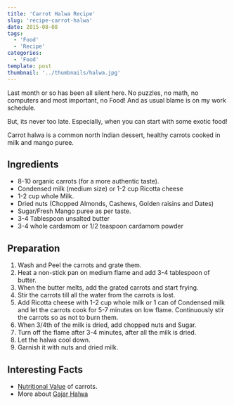 ```yaml
---
title: 'Carrot Halwa Recipe'
slug: 'recipe-carrot-halwa'
date: 2015-08-08
tags:
  - 'Food'
  - 'Recipe'
categories:
  - 'Food'
template: post
thumbnail: '../thumbnails/halwa.jpg'
---
```


Last month or so has been all silent here. No puzzles, no math, no
computers and most important, no Food! And as usual blame is on my work
schedule.

But, its never too late. Especially, when you can start with some
exotic food!

Carrot halwa is a common north Indian dessert, healthy carrots cooked
in milk and mango puree.

<zoom-image src='https://res.cloudinary.com/sadanandsingh/image/upload/v1545501875/project/organic-carrot.jpg'></zoom-image>

## Ingredients

- 8-10 organic carrots (for a more authentic taste).
- Condensed milk (medium size) or 1-2 cup Ricotta cheese
- 1-2 cup whole Milk.
- Dried nuts (Chopped Almonds, Cashews, Golden raisins and Dates)
- Sugar/Fresh Mango puree as per taste.
- 3-4 Tablespoon unsalted butter
- 3-4 whole cardamom or 1/2 teaspoon cardamom powder

## Preparation

1. Wash and Peel the carrots and grate them.
2. Heat a non-stick pan on medium flame and add 3-4 tablespoon of
   butter.
3. When the butter melts, add the grated carrots and start frying.
4. Stir the carrots till all the water from the carrots is lost.
5. Add Ricotta cheese with 1-2 cup whole milk or 1 can of Condensed
   milk and let the carrots cook for 5-7 minutes on low flame.
   Continuously stir the carrots so as not to burn them.
6. When 3/4th of the milk is dried, add chopped nuts and Sugar.
7. Turn off the flame after 3-4 minutes, after all the milk is dried.
8. Let the halwa cool down.
9. Garnish it with nuts and dried milk.

<zoom-image src='https://res.cloudinary.com/sadanandsingh/image/upload/v1545501946/project/carrot-halwa.jpg'></zoom-image>

## Interesting Facts

- [Nutritional Value](https://www.nutrition-and-you.com/carrots.html)
  of carrots.
- More about [Gajar Halwa](https://en.wikipedia.org/wiki/Gajar_Ka_Halwa)
